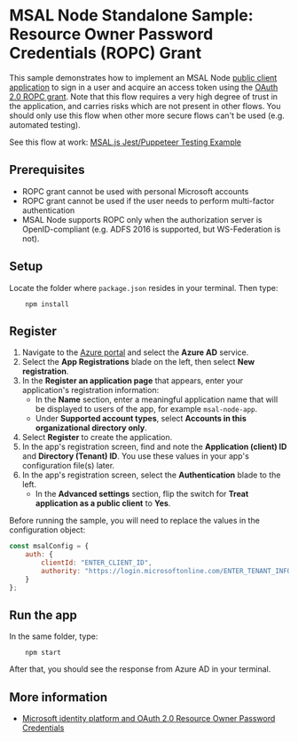 # MSAL Node Standalone Sample: Resource Owner Password Credentials (ROPC) Grant

This sample demonstrates how to implement an MSAL Node [public client application](../../../lib/msal-node/docs/initialize-public-client-application.md) to sign in a user and acquire an access token using the [OAuth 2.0 ROPC grant](https://datatracker.ietf.org/doc/html/rfc6749#section-4.3). Note that this flow requires a very high degree of trust in the application, and carries risks which are not present in other flows. You should only use this flow when other more secure flows can't be used (e.g. automated testing).

See this flow at work: [MSAL.js Jest/Puppeteer Testing Example](../../msal-browser-samples/TestingSample/README.md)

## Prerequisites

- ROPC grant cannot be used with personal Microsoft accounts
- ROPC grant cannot be used if the user needs to perform multi-factor authentication
- MSAL Node supports ROPC only when the authorization server is OpenID-compliant (e.g. ADFS 2016 is supported, but WS-Federation is not).

## Setup

Locate the folder where `package.json` resides in your terminal. Then type:

```console
    npm install
```

## Register

1. Navigate to the [Azure portal](https://portal.azure.com) and select the **Azure AD** service.
1. Select the **App Registrations** blade on the left, then select **New registration**.
1. In the **Register an application page** that appears, enter your application's registration information:
   - In the **Name** section, enter a meaningful application name that will be displayed to users of the app, for example `msal-node-app`.
   - Under **Supported account types**, select **Accounts in this organizational directory only**.
1. Select **Register** to create the application.
1. In the app's registration screen, find and note the **Application (client) ID** and **Directory (Tenant) ID**. You use these values in your app's configuration file(s) later.
1. In the app's registration screen, select the **Authentication** blade to the left.
   - In the **Advanced settings** section, flip the switch for **Treat application as a public client** to **Yes**.

Before running the sample, you will need to replace the values in the configuration object:

```javascript
const msalConfig = {
    auth: {
        clientId: "ENTER_CLIENT_ID",
        authority: "https://login.microsoftonline.com/ENTER_TENANT_INFO",
    }
};
```

## Run the app

In the same folder, type:

```console
    npm start
```

After that, you should see the response from Azure AD in your terminal.

## More information

- [Microsoft identity platform and OAuth 2.0 Resource Owner Password Credentials](https://docs.microsoft.com/azure/active-directory/develop/v2-oauth-ropc)